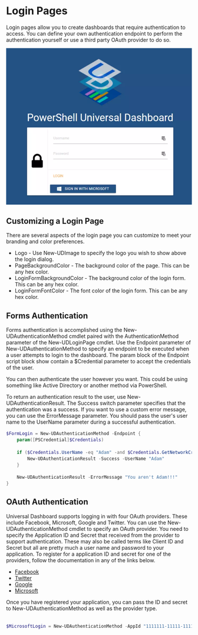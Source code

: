 # Login Pages

Login pages allow you to create dashboards that require authentication to access. You can define your own authentication endpoint to perform the authentication yourself or use a third party OAuth provider to do so. 

![](/assets/login-page.png)

## Customizing a Login Page

There are several aspects of the login page you can customize to meet your branding and color preferences. 

* Logo - Use New-UDImage to specify the logo you wish to show above the login dialog. 
* PageBackgroundColor - The background color of the page. This can be any hex color. 
* LoginFormBackgroundColor - The background color of the login form. This can be any hex color. 
* LoginFormFontColor - The font color of the login form. This can be any hex color. 

## Forms Authentication

Forms authentication is accomplished using the New-UDAuthenticationMethod cmdlet paired with the AuthenticationMethod parameter of the New-UDLoginPage cmdlet. Use the Endpoint parameter of New-UDAuthenticationMethod to specify an endpoint to be executed when a user attempts to login to the dashboard. The param block of the Endpoint script block show contain a $Credential parameter to accept the credentials of the user. 

You can then authenticate the user however you want. This could be using something like Active Directory or another method via PowerShell. 

To return an authentication result to the user, use New-UDAuthenticationResult. The Success switch parameter specifies that the authentication was a success. If you want to use a custom error message, you can use the ErrorMessage parameter. You should pass the user's user name to the UserName parameter during a successful authentication. 

```powershell
$FormLogin = New-UDAuthenticationMethod -Endpoint {
    param([PSCredential]$Credentials)

    if ($Credentials.UserName -eq "Adam" -and $Credentials.GetNetworkCredential().Password -eq "SuperSecretPassword") {
        New-UDAuthenticationResult -Success -UserName "Adam"
    }

    New-UDAuthenticationResult -ErrorMessage "You aren't Adam!!!"
}
```

## OAuth Authentication

Universal Dashboard supports logging in with four OAuth providers. These include Facebook, Microsoft, Google and Twitter. You can use the New-UDAuthenticationMethod cmdlet to specify an OAuth provider. You need to specify the Application ID and Secret that received from the provider to support authentication. These may also be called terms like Client ID and Secret but all are pretty much a user name and password to your application. To register for a application ID and secret for one of the providers, follow the documentation in any of the links below. 

* [Facebook](https://docs.microsoft.com/en-us/aspnet/core/security/authentication/social/facebook-logins?tabs=aspnetcore2x)
* [Twitter](https://docs.microsoft.com/en-us/aspnet/core/security/authentication/social/twitter-logins?tabs=aspnetcore2x)
* [Google](https://docs.microsoft.com/en-us/aspnet/core/security/authentication/social/google-logins?tabs=aspnetcore2x)
* [Microsoft](https://www.gitbook.com/book/adamdriscoll/powershell-tools-documentation/edit#)

Once you have registered your application, you can pass the ID and secret to New-UDAuthenticationMethod as well as the provider type. 

```powershell

$MicrosoftLogin = New-UDAuthenticationMethod -AppId "1111111-11111-11111-1111-1111111111" -AppSecret "xxxxxxxxxxxxxxx" -Provider Microsoft 
```



